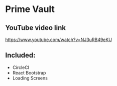 # Prime Vault


## YouTube video link
https://www.youtube.com/watch?v=NJ3uRB49eKU

## Included:
* CircleCI
* React Bootstrap
* Loading Screens


